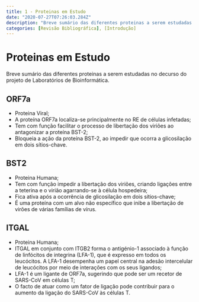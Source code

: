 ```yaml
---
title: 1 - Proteinas em Estudo
date: "2020-07-27T07:26:03.284Z"
description: "Breve sumário das diferentes proteinas a serem estudadas no decurso do projeto de Laboratórios de Bioinformática."
categories: [Revisão Bibliográfica], [Introdução]
---
```

# Proteinas em Estudo

Breve sumário das diferentes proteinas a serem estudadas no decurso do projeto de Laboratórios de Bioinformática.

## ORF7a
- Proteina Viral;
- A proteína ORF7a localiza-se principalmente no RE de células infetadas;
- Tem com função facilitar o processo de libertação dos viriões ao antagonizar a proteína BST-2;
- Bloqueia a ação da proteína BST-2, ao impedir que ocorra a glicosilação em dois sítios-chave.

## BST2
- Proteina Humana;
- Tem com função impedir a libertação dos viriões, criando ligações entre a teterina e o virião agarrando-se à célula hospedeira;
- Fica ativa após a ocorrência de glicosilação em dois sítios-chave;  
- É uma proteína com um alvo não específico que inibe a libertação de virões de várias famílias de vírus.

## ITGAL
- Proteina Humana;
- ITGAL em conjunto com ITGB2 forma o antigénio-1 associado à função de linfócitos de integrina (LFA-1), que é expresso em todos os leucócitos. A LFA-1 desempenha um papel central na adesão intercelular de leucócitos por meio de interações com os seus ligandos;
- LFA-1 é um ligante de ORF7a, sugerindo que pode ser um recetor de SARS-CoV em células T; 
- O facto de atuar como um fator de ligação pode contribuir para o aumento da ligação do SARS-CoV às células T.
